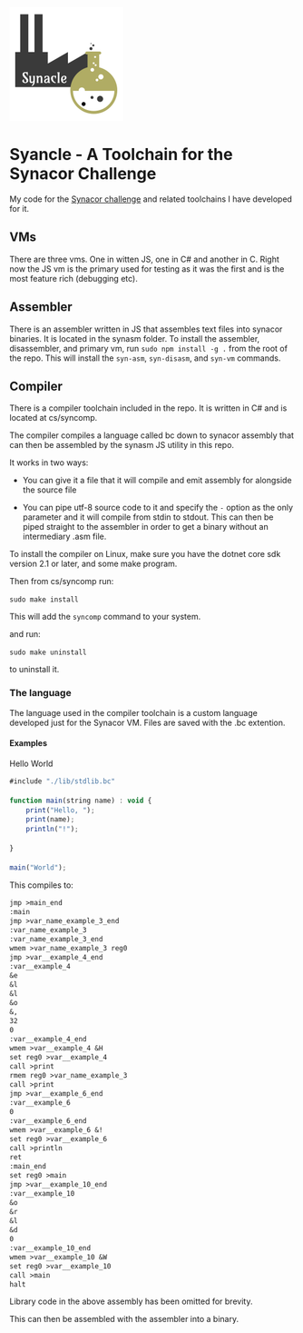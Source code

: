 ![Logo](assets/logo.png)

# Syancle - A Toolchain for the Synacor Challenge
My code for the [Synacor challenge](https://challenge.synacor.com/) and related toolchains I have developed for it.

## VMs

There are three vms. One in witten JS, one in C# and another in C. Right now the JS vm is the primary used for testing as it was the first and is the most feature rich (debugging etc).

## Assembler

There is an assembler written in JS that assembles text files into synacor binaries.
It is located in the synasm folder. To install the assembler, disassembler, and primary vm,
run `sudo npm install -g .` from the root of the repo. This will install the `syn-asm`,
`syn-disasm`, and `syn-vm` commands.

## Compiler

There is a compiler toolchain included in the repo. It is written in C# and is located at
cs/syncomp.

The compiler compiles a language called bc down to synacor assembly that can then be 
assembled by the synasm JS utility in this repo.

It works in two ways:
* You can give it a file that it will compile and emit assembly for alongside the source
file

* You can pipe utf-8 source code to it and specify the `-` option as the only parameter
and it will compile from stdin to stdout. This can then be piped straight to the assembler
in order to get a binary without an intermediary .asm file.

To install the compiler on Linux, make sure you have the dotnet core sdk version 2.1
or later, and some make program.

Then from cs/syncomp run:

`sudo make install`

This will add the `syncomp` command to your system.

and run:

`sudo make uninstall`

to uninstall it.

### The language

The language used in the compiler toolchain is a custom language developed just for the Synacor VM. Files are saved with the .bc extention.


#### Examples

Hello World

```javascript
#include "./lib/stdlib.bc"

function main(string name) : void {
    print("Hello, ");
    print(name);
    println("!");

}

main("World");
```

This compiles to:

```assembly
jmp >main_end
:main
jmp >var_name_example_3_end
:var_name_example_3
:var_name_example_3_end
wmem >var_name_example_3 reg0
jmp >var__example_4_end
:var__example_4
&e
&l
&l
&o
&,
32
0
:var__example_4_end
wmem >var__example_4 &H
set reg0 >var__example_4
call >print
rmem reg0 >var_name_example_3
call >print
jmp >var__example_6_end
:var__example_6
0
:var__example_6_end
wmem >var__example_6 &!
set reg0 >var__example_6
call >println
ret
:main_end
set reg0 >main
jmp >var__example_10_end
:var__example_10
&o
&r
&l
&d
0
:var__example_10_end
wmem >var__example_10 &W
set reg0 >var__example_10
call >main
halt
```

Library code in the above assembly has been omitted for brevity.

This can then be assembled with the assembler into a binary.
